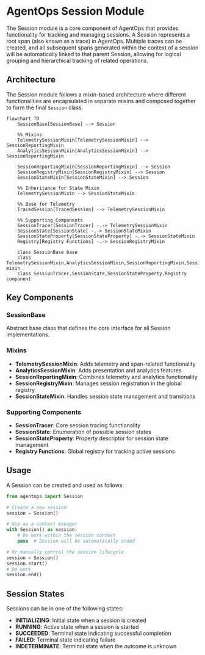 # AgentOps Session Module

The Session module is a core component of AgentOps that provides functionality for tracking and managing sessions. A Session represents a root span (also known as a trace) in AgentOps. Multiple traces can be created, and all subsequent spans generated within the context of a session will be automatically linked to that parent Session, allowing for logical grouping and hierarchical tracking of related operations.

## Architecture

The Session module follows a mixin-based architecture where different functionalities are encapsulated in separate mixins and composed together to form the final `Session` class.

```mermaid
flowchart TD
    SessionBase[SessionBase] --> Session
    
    %% Mixins
    TelemetrySessionMixin[TelemetrySessionMixin] --> SessionReportingMixin
    AnalyticsSessionMixin[AnalyticsSessionMixin] --> SessionReportingMixin
    
    SessionReportingMixin[SessionReportingMixin] --> Session
    SessionRegistryMixin[SessionRegistryMixin] --> Session
    SessionStateMixin[SessionStateMixin] --> Session
    
    %% Inheritance for State Mixin
    TelemetrySessionMixin --> SessionStateMixin
    
    %% Base for Telemetry
    TracedSession[TracedSession] --> TelemetrySessionMixin
    
    %% Supporting Components
    SessionTracer[SessionTracer] -.-> TelemetrySessionMixin
    SessionState[SessionState] -.-> SessionStateMixin
    SessionStateProperty[SessionStateProperty] -.-> SessionStateMixin
    Registry[Registry Functions] -.-> SessionRegistryMixin
    
    class SessionBase base
    class TelemetrySessionMixin,AnalyticsSessionMixin,SessionReportingMixin,SessionRegistryMixin,SessionStateMixin,TracedSession mixin
    class SessionTracer,SessionState,SessionStateProperty,Registry component
```

## Key Components

### SessionBase
Abstract base class that defines the core interface for all Session implementations.

### Mixins
- **TelemetrySessionMixin**: Adds telemetry and span-related functionality
- **AnalyticsSessionMixin**: Adds presentation and analytics features
- **SessionReportingMixin**: Combines telemetry and analytics functionality
- **SessionRegistryMixin**: Manages session registration in the global registry
- **SessionStateMixin**: Handles session state management and transitions

### Supporting Components
- **SessionTracer**: Core session tracing functionality
- **SessionState**: Enumeration of possible session states
- **SessionStateProperty**: Property descriptor for session state management
- **Registry Functions**: Global registry for tracking active sessions

## Usage

A Session can be created and used as follows:

```python
from agentops import Session

# Create a new session
session = Session()

# Use as a context manager
with Session() as session:
    # Do work within the session context
    pass  # Session will be automatically ended

# Or manually control the session lifecycle
session = Session()
session.start()
# Do work
session.end()
```

## Session States

Sessions can be in one of the following states:
- **INITIALIZING**: Initial state when a session is created
- **RUNNING**: Active state when a session is started
- **SUCCEEDED**: Terminal state indicating successful completion
- **FAILED**: Terminal state indicating failure
- **INDETERMINATE**: Terminal state when the outcome is unknown 